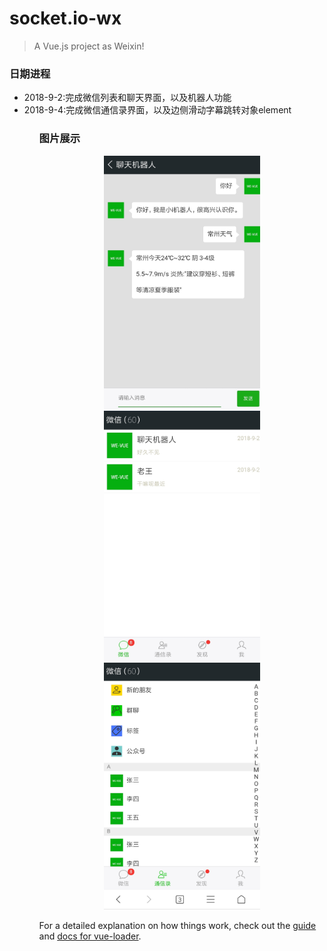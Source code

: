 # socket.io-wx

> A Vue.js project as Weixin!

<h3>日期进程</h3>
<ul>
  <li>2018-9-2:完成微信列表和聊天界面，以及机器人功能</li>
  <li>2018-9-4:完成微信通信录界面，以及边侧滑动字幕跳转对象element</li>
<ul>

<h3>图片展示</h3>
<div align=center>
  <img 
       width="250" 
       alt="聊天机器人"
       src="https://github.com/weizhanzhan/Vue_weixin/blob/master/static/imgs/talk.jpg"/>
  <br/>
  <img 
       width="250" 
       alt="聊天列表"
       src="https://github.com/weizhanzhan/Vue_weixin/blob/master/static/imgs/列表.jpg"/>
  <br/>
  <img 
       width="250" 
       alt="通信录"
       src="https://github.com/weizhanzhan/Vue_weixin/blob/master/static/imgs/通信录.jpg"/>
</div>



For a detailed explanation on how things work, check out the [guide](http://vuejs-templates.github.io/webpack/) and [docs for vue-loader](http://vuejs.github.io/vue-loader).

